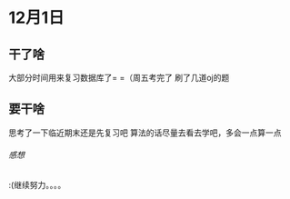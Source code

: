 # 12月1日
## 干了啥
大部分时间用来复习数据库了= =（周五考完了
刷了几道oj的题
## 要干啥
思考了一下临近期末还是先复习吧
算法的话尽量去看去学吧，多会一点算一点
###### 感想 
:(继续努力。。。。
